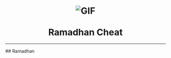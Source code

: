<h1 align="center">
  <br>
  <img align="center" fit="fill" alt="GIF" src="https://i.ibb.co/MR9KHDV/giphy.webp" />
  <br><br>
  Ramadhan Cheat
</h1>
<hr>
## Ramadhan
